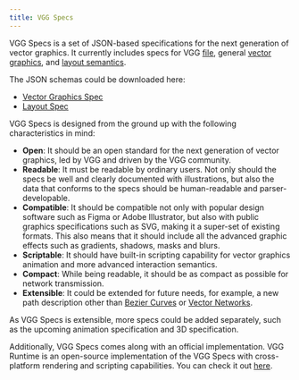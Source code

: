 ```yaml
---
title: VGG Specs
---
```


VGG Specs is a set of JSON-based specifications for the next generation of vector graphics.
It currently includes specs for VGG [file](/specs/file), general [vector
graphics](/specs/vectorgraphics/overview), and [layout
semantics](/specs/layout/overview).

The JSON schemas could be downloaded here:

- [Vector Graphics Spec](https://raw.githubusercontent.com/verygoodgraphics/resource/main/spec/vectorgraphics.schema.json)
- [Layout Spec](https://raw.githubusercontent.com/verygoodgraphics/resource/main/spec/layout.schema.json)

VGG Specs is designed from the ground up with the following characteristics in mind:

- **Open**: It should be an open standard for the next generation of vector graphics, led by
  VGG and driven by the VGG community.
- **Readable**: It must be readable by ordinary users. Not only should the specs
  be well and clearly documented with illustrations, but also the data that
  conforms to the specs should be human-readable and parser-developable.
- **Compatible**: It should be compatible not only with popular design software
  such as Figma or Adobe Illustrator, but also with public graphics
  specifications such as SVG, making it a super-set of existing formats. This
  also means that it should include all the advanced graphic effects such as
  gradients, shadows, masks and blurs.
- **Scriptable**: It should have built-in scripting capability for vector graphics
  animation and more advanced interaction semantics.
- **Compact**: While being readable, it should be as compact as possible for
  network transmission.
- **Extensible**: It could be extended for future needs, for example, a new
  path description other than [Bezier
  Curves](https://pomax.github.io/bezierinfo/) or [Vector
  Networks](https://help.figma.com/hc/en-us/articles/360040450213-Vector-Networks).

As VGG Specs is extensible, more specs could be added separately, such as the upcoming
animation specification and 3D specification.

Additionally, VGG Specs comes along with an official implementation. VGG Runtime
is an open-source implementation of the VGG Specs with cross-platform rendering
and scripting capabilities. You can check it out
[here](https://github.com/verygoodgraphics/vgg_runtime).
